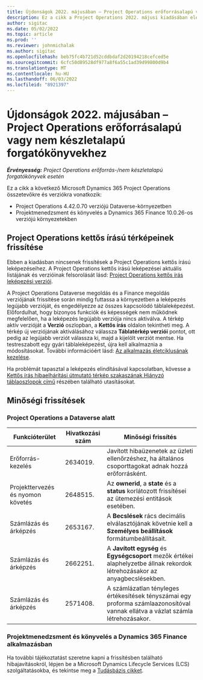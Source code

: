 ```yaml
---
title: Újdonságok 2022. májusában – Project Operations erőforrásalapú vagy nem készletalapú forgatókönyvekhez
description: Ez a cikk a Project Operations 2022. májusi kiadásában elérhető minőségi frissítésekről nyújt tájékoztatást a Microsoft Dynamics 365 Project Operations erőforrás/nem készletalapú forgatókönyvek esetében.
author: sigitac
ms.date: 05/02/2022
ms.topic: article
ms.prod: ''
ms.reviewer: johnmichalak
ms.author: sigitac
ms.openlocfilehash: beb75fc4b721d52cddbdaf2d20194218cefced5e
ms.sourcegitcommit: 6cfc50d89528df977a8f6a55c1ad39d99800d9b4
ms.translationtype: MT
ms.contentlocale: hu-HU
ms.lasthandoff: 06/03/2022
ms.locfileid: "8921397"
---
```

# <a name="whats-new-may-2022---project-operations-for-resourcenon-stocked-based-scenarios"></a>Újdonságok 2022. májusában – Project Operations erőforrásalapú vagy nem készletalapú forgatókönyvekhez

_**Érvényesség:** Project Operations erőforrás-/nem készletalapú forgatókönyvek esetén_

Ez a cikk a következő Microsoft Dynamics 365 Project Operations összetevőkre és verziókra vonatkozik:

- Project Operations 4.42.0.70 verziójú Dataverse-környezetben
- Projektmenedzsment és könyvelés a Dynamics 365 Finance 10.0.26-os verziójú környezetekben

## <a name="project-operations-dual-write-maps-updates"></a>Project Operations kettős írású térképeinek frissítése

Ebben a kiadásban nincsenek frissítések a Project Operations kettős írású leképezéseihez. A Project Operations kettős írású leképezései aktuális listájának és verzióinak felsorolását lásd: [Project Operations kettős írás leképezési verziói](../environment/resource-dual-write-maps.md).

A Project Operations Dataverse megoldás és a Finance megoldás verziójának frissítése során mindig futtassa a környezetben a leképezés legújabb verzióját, és engedélyezze az összes kapcsolódó táblaleképezést. Előfordulhat, hogy bizonyos funkciók és képességek nem működnek megfelelően, ha a leképezés legújabb verziója nincs aktiválva. A térkép aktív verzióját a **Verzió** oszlopban, a **Kettős írás** oldalon tekintheti meg. A térkép új verziójának aktiválásához válassza **Táblatérkép verziói** pontot, ott pedig az legújabb verziót válassza ki, majd a kijelölt verziót mentse. Ha testreszabott egy gyári táblaleképezést, újra kell alkalmaznia a módosításokat. További információért lásd: [Az alkalmazás életciklusának kezelése](/dynamics365/fin-ops-core/dev-itpro/data-entities/dual-write/app-lifecycle-management).

Ha problémát tapasztal a leképezés elindításával kapcsolatban, kövesse a [Kettős írás hibaelhárítási útmutató térkép szakaszának Hiányzó táblaoszlopok című](/dynamics365/fin-ops-core/dev-itpro/data-entities/dual-write/dual-write-troubleshooting-finops-upgrades#missing-table-columns-issue-on-maps) részében található utasításokat.

## <a name="quality-updates"></a>Minőségi frissítések
### <a name="project-operations-on-dataverse"></a>Project Operations a Dataverse alatt

| Funkcióterület | Hivatkozási szám | Minőségi frissítés |
| --- | --- | --- |
| Erőforrás-kezelés | 2634019. | Javított hibaüzenetek az üzleti ellenőrzéshez, ha általános csoporttagokat adnak hozzá erőforrásként. |
| Projekttervezés és nyomon követés | 2648515. | Az **ownerid**, a **state** és a **status** korlátozott frissítései az ütemezési entitások esetében. |
| Számlázás és árképzés | 2653167. | A **Becslések** rács decimális elválasztójának követnie kell a **Személyes beállítások** formátumbeállításait. |
| Számlázás és árképzés| 2662251. | A **Javított egység** és **Egységcsoport** mezők értékei alaphelyzetbe állnak rekordok létrehozásakor az anyagbecslésekben. |
| Számlázás és árképzés| 2571408. | A számlázatlan tényleges értékesítések tényszámai egy proforma számlaazonosítóval vannak ellátva a vázlat számla létrehozásakor. |

### <a name="project-management-and-accounting-in-dynamics-365-finance"></a>Projektmenedzsment és könyvelés a Dynamics 365 Finance alkalmazásban

Ha további tájékoztatást szeretne kapni a frissítésben található hibajavításokról, lépjen be a Microsoft Dynamics Lifecycle Services (LCS) szolgáltatásokba, és tekintse meg a [Tudásbázis cikket](https://fix.lcs.dynamics.com/Issue/Details?bugId=662864).
